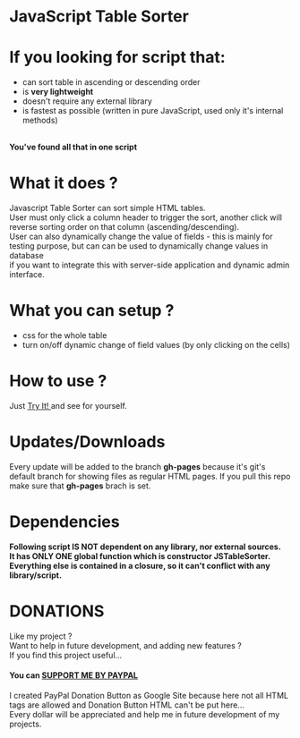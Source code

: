 # JavaScript Table Sorter

# If you looking for script that:
- can sort table in ascending or descending order
- is **very lightweight**
- doesn't require any external library
- is fastest as possible (written in pure JavaScript, used only it's internal methods)

<br>**You've found all that in one script**

# What it does ?
Javascript Table Sorter can sort simple HTML tables. <br />
User must only click a column header to trigger the sort, another click will reverse sorting order on that column (ascending/descending). <br />
User can also dynamically change the value of fields - this is mainly for testing purpose, but can can be used to dynamically change values in database <br />
if you want to integrate this with server-side application and dynamic admin interface.

# What you can setup ?
- css for the whole table
- turn on/off dynamic change of field values (by only clicking on the cells)

# How to use ?
Just <a href="http://dominikstyp.github.io/javascript-stuff/miscellaneous/js-table-sorter/js-table-sorter.html"> Try It! </a> and see for yourself.

# Updates/Downloads
Every update will be added to the branch **gh-pages** because it's git's default branch for showing files as regular HTML pages.
If you pull this repo make sure that **gh-pages** brach is set.

# Dependencies
**Following script IS NOT dependent on any library, nor external sources.**<br>
**It has ONLY ONE global function which is constructor JSTableSorter.**<br>
**Everything else is contained in a closure, so it can't conflict with any library/script.**

# DONATIONS
Like my project ?   
Want to help in future development, and adding new features ?   
If you find this project useful...  
#### You can <a href="https://sites.google.com/site/dominikdonationbutton/">SUPPORT ME BY PAYPAL</a>
I created PayPal Donation Button as Google Site because here not all HTML tags are allowed and Donation Button HTML can't be put here...  
Every dollar will be appreciated and help me in future development of my projects. 